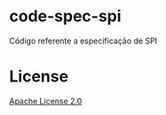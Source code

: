 # code-spec-spi
Código referente a especificação de SPI

# License

[Apache License 2.0](https://github.com/nubank/code-spec-spi/blob/master/LICENSE)

